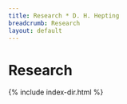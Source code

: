 ```yaml
---
title: Research * D. H. Hepting
breadcrumb: Research
layout: default
---
```

# Research

{% include index-dir.html %}

